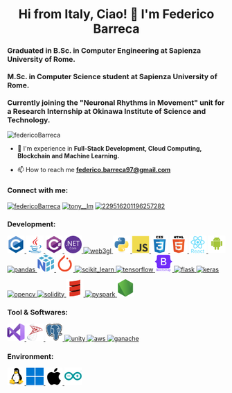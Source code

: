 # <h1 align="center">Hi from Italy, Ciao! 👋 I'm Federico Barreca</h1>
<h3 align="left">
  Graduated in B.Sc. in Computer Engineering at Sapienza University of Rome.
</br>
</br>
  M.Sc. in Computer Science student at Sapienza University of Rome.
</br>
</br>
  Currently joining the "Neuronal Rhythms in Movement" unit for a Research Internship at Okinawa Institute of Science and Technology.
</h3>

<p align="left">
  <img
    src="https://komarev.com/ghpvc/?username=federicoBarreca"
    alt="federicoBarreca"
  />
</p>

- 🔭 I'm experience in **Full-Stack Development, Cloud Computing, Blockchain and Machine Learning.** 

- 📫 How to reach me
**federico.barreca97@gmail.com**
<h3 align="left">Connect with me:</h3>
<p align="left">
<a href="https://www.linkedin.com/in/federico-barreca-b82718145/" target="blank"><img align="center" src="https://raw.githubusercontent.com/rahuldkjain/github-profile-readme-generator/master/src/images/icons/Social/linked-in-alt.svg" alt="federicoBarreca" height="30" width="40"/></a>
<a href="https://instagram.com/fe_barret" target="blank"><img align="center" src="https://raw.githubusercontent.com/rahuldkjain/github-profile-readme-generator/master/src/images/icons/Social/instagram.svg" alt="tony__lm" height="30" width="40" /></a>
<a href="https://discord.gg/642845932282445837" target="blank"><img align="center" src="https://raw.githubusercontent.com/rahuldkjain/github-profile-readme-generator/master/src/images/icons/Social/discord.svg" alt="229516201196257282" height="30" width="40" /></a>
</p>
<h3 align="left">Development:</h3>
<p align="left">
  <a href="https://www.cprogramming.com/" target="_blank" rel="noreferrer">
    <img
      src="https://raw.githubusercontent.com/devicons/devicon/master/icons/c/c-original.svg"
      alt="c"
      width="40"
      height="40"
    />
  </a>
  <a href="https://www.java.com" target="_blank" rel="noreferrer">
    <img
      src="https://raw.githubusercontent.com/devicons/devicon/master/icons/java/java-original.svg"
      alt="java"
      width="40"
      height="40"
    />
  </a>
   <a href="https://learn.microsoft.com/en-us/dotnet/csharp/" target="_blank" rel="noreferrer">
    <img
      src="https://raw.githubusercontent.com/devicons/devicon/master/icons/csharp/csharp-original.svg"
      alt="csharp"
      width="40"
      height="40"
    />
  </a>
  <a href="https://dotnet.microsoft.com/" target="_blank" rel="noreferrer">
    <img
      src="https://raw.githubusercontent.com/devicons/devicon/master/icons/dotnetcore/dotnetcore-original.svg"
      alt="dotnetcore"
      width="40"
      height="40"
    />
  </a>
  <a href="https://get.webgl.org" target="_blank" rel="noreferrer">
    <img
      src="https://upload.wikimedia.org/wikipedia/commons/2/25/WebGL_Logo.svg"
      alt="web3gl"
      width="40"
      height="40"
    />
  </a>
  <a href="https://www.python.org" target="_blank" rel="noreferrer">
    <img
      src="https://raw.githubusercontent.com/devicons/devicon/master/icons/python/python-original.svg"
      alt="python"
      width="40"
      height="40"
    />
  </a>
  <a
  href="https://developer.mozilla.org/en-US/docs/Web/JavaScript"
  target="_blank"
  rel="noreferrer"
>
  <img
    src="https://raw.githubusercontent.com/devicons/devicon/master/icons/javascript/javascript-original.svg"
    alt="javascript"
    width="40"
    height="40"
  />
</a>
    <a href="https://www.w3schools.com/css/" target="_blank" rel="noreferrer">
    <img
      src="https://raw.githubusercontent.com/devicons/devicon/master/icons/css3/css3-original-wordmark.svg"
      alt="css3"
      width="40"
      height="40"
    />
  </a>
  <a href="https://www.w3.org/html/" target="_blank" rel="noreferrer">
    <img
      src="https://raw.githubusercontent.com/devicons/devicon/master/icons/html5/html5-original-wordmark.svg"
      alt="html5"
      width="40"
      height="40"
    />
  </a>
  <a href="https://reactjs.org/" target="_blank" rel="noreferrer">
    <img
      src="https://raw.githubusercontent.com/devicons/devicon/master/icons/react/react-original-wordmark.svg"
      alt="react"
      width="40"
      height="40"
    />
  </a>
    <a href="https://developer.android.com" target="_blank" rel="noreferrer">
    <img
      src="https://raw.githubusercontent.com/devicons/devicon/master/icons/android/android-original-wordmark.svg"
      alt="android"
      width="40"
      height="40"
    />
  </a>
    <a href="https://pandas.pydata.org/" target="_blank" rel="noreferrer">
    <img
      src="https://pandas.pydata.org/static/img/pandas_mark_white.svg"
      alt="pandas"
      width="40"
      height="40"
    />
  </a>
  <a href="https://numpy.org/" target="_blank" rel="noreferrer">
    <img
      src="https://github.com/devicons/devicon/blob/master/icons/numpy/numpy-original.svg"
      alt="numpy"
      width="40"
      height="40"
    />
  </a>
  <a href="https://pytorch.org/" target="_blank" rel="noreferrer">
    <img
      src="https://raw.githubusercontent.com/devicons/devicon/master/icons/pytorch/pytorch-original.svg"
      alt="pytorch"
      width="40"
      height="40"
    />
  </a>
  <a href="https://scikit-learn.org/" target="_blank" rel="noreferrer">
    <img
      src="https://upload.wikimedia.org/wikipedia/commons/0/05/Scikit_learn_logo_small.svg"
      alt="scikit_learn"
      width="40"
      height="40"
    />
  </a>
  <a href="https://www.tensorflow.org" target="_blank" rel="noreferrer">
    <img
      src="https://www.vectorlogo.zone/logos/tensorflow/tensorflow-icon.svg"
      alt="tensorflow"
      width="40"
      height="40"
    />
  </a>
  <a href="https://getbootstrap.com" target="_blank" rel="noreferrer">
    <img src="https://raw.githubusercontent.com/devicons/devicon/master/icons/bootstrap/bootstrap-plain-wordmark.svg" alt="bootstrap" width="40" height="40"/>
  </a>
  
  <!-- Aggiunta di Flask -->
  <a href="https://flask.palletsprojects.com/" target="_blank" rel="noreferrer">
    <img src="https://www.vectorlogo.zone/logos/pocoo_flask/pocoo_flask-icon.svg" alt="flask" width="40" height="40"/>
  </a>

  <!-- Aggiunta di Keras -->
  <a href="https://keras.io/" target="_blank" rel="noreferrer">
    <img src="https://upload.wikimedia.org/wikipedia/commons/a/ae/Keras_logo.svg" alt="keras" width="40" height="40"/>
  </a>
</p>
<a href="https://opencv.org/" target="_blank" rel="noreferrer">
    <img src="https://upload.wikimedia.org/wikipedia/commons/3/32/OpenCV_Logo_with_text_svg_version.svg" alt="opencv" width="40" height="40"/>
  </a>
<a href="https://soliditylang.org/" target="_blank" rel="noreferrer">
    <img src="https://upload.wikimedia.org/wikipedia/commons/9/98/Solidity_logo.svg" alt="solidity" width="40" height="40"/>
</a>
<a href="https://www.scala-lang.org/" target="_blank" rel="noreferrer">
    <img src="https://github.com/devicons/devicon/blob/master/icons/scala/scala-original.svg" alt="scala" width="40" height="40"/>
</a>
<a href="https://spark.apache.org/" target="_blank" rel="noreferrer">
    <img src="https://upload.wikimedia.org/wikipedia/commons/f/f3/Apache_Spark_logo.svg" alt="pyspark" width="40" height="40"/>
</a>
<a href="https://nodejs.org/en" target="_blank" rel="noreferrer">
    <img src="https://github.com/devicons/devicon/blob/master/icons/nodejs/nodejs-original.svg" alt="nodejs" width="40" height="40"/>
</a>
  
</p>
<h3 align="left">Tool & Softwares:</h3>
<p align="left">
  <a href="https://visualstudio.microsoft.com/" target="_blank" rel="noreferrer">
    <img
      src="https://raw.githubusercontent.com/devicons/devicon/master/icons/visualstudio//visualstudio-original.svg"
      alt="visualstudio"
      width="40"
      height="40"
    />
  </a>
  <a href="https://www.microsoft.com/en/sql-server/sql-server-downloads" target="_blank" rel="noreferrer">
    <img
      src="https://github.com/devicons/devicon/blob/master/icons/microsoftsqlserver/microsoftsqlserver-original.svg"
      alt="sqlserver"
      width="40"
      height="40"
    />
  </a>
  <a href="https://www.postgresql.org/" target="_blank" rel="noreferrer">
    <img
      src="https://raw.githubusercontent.com/devicons/devicon/master/icons/postgresql/postgresql-original.svg"
      alt="postgresql"
      width="40"
      height="40"
    />
  </a>
  <a href="https://unity.com/" target="_blank" rel="noreferrer">
    <img
      src="https://preview.redd.it/tu3gt6ysfxq71.png?auto=webp&s=10ab55d9dc09e7ed6ea59bd5916800a5272d5969"
      alt="unity"
      width="40"
      height="40"
    />
  </a>
  

  <!-- Aggiunta di AWS -->
  <a href="https://aws.amazon.com/" target="_blank" rel="noreferrer">
    <img src="https://upload.wikimedia.org/wikipedia/commons/9/93/Amazon_Web_Services_Logo.svg" alt="aws" width="40" height="40"/>
  </a>
  <a href="https://www.trufflesuite.com/ganache" target="_blank" rel="noreferrer">
    <img src="https://trufflesuite.com/assets/logo.png" alt="ganache" width="40" height="40"/>
  </a>

<h3 align="left">Environment:</h3>
<p align="left">
  <a href="https://www.linux.org/" target="_blank" rel="noreferrer">
    <img src="https://github.com/devicons/devicon/blob/master/icons/linux/linux-original.svg" alt="linux" width="40" height="40"/>
  </a>
  <a href="https://www.microsoft.com/en-us/windows" target="_blank" rel="noreferrer">
    <img src="https://github.com/devicons/devicon/blob/master/icons/windows11/windows11-original.svg" alt="windows" width="40" height="40"/>
  </a>
  <a href="https://www.apple.com/mac/" target="_blank" rel="noreferrer">
    <img src="https://github.com/devicons/devicon/blob/master/icons/apple/apple-original.svg" alt="macOs" width="40" height="40"/>
  </a>
  <a href="https://www.arduino.cc/" target="_blank" rel="noreferrer">
    <img src="https://github.com/devicons/devicon/blob/master/icons/arduino/arduino-original.svg" alt="arduino" width="40" height="40"/>
  </a>
</p>
    
